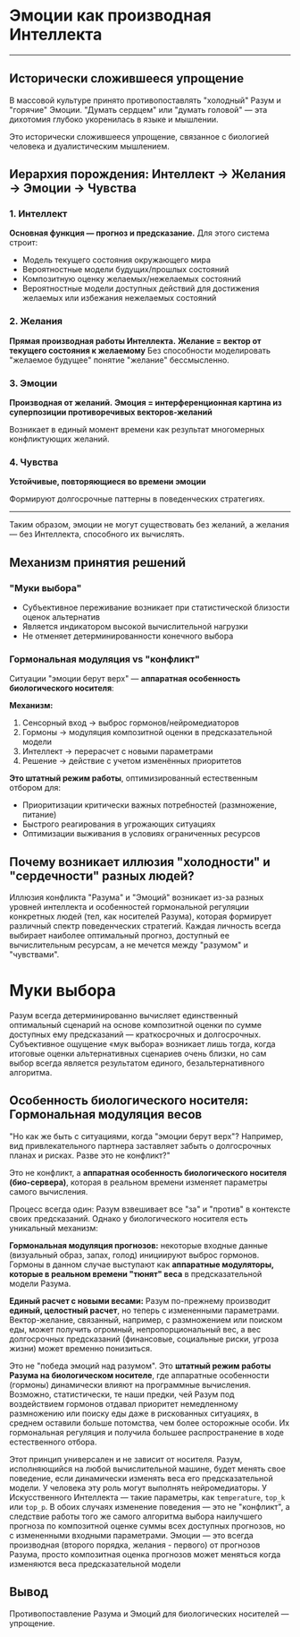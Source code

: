 # Эмоции как производная Интеллекта

---

## Исторически сложившееся упрощение

В массовой культуре принято противопоставлять "холодный" Разум и "горячие" Эмоции. "Думать сердцем" или "думать головой" — эта дихотомия глубоко укоренилась в языке и мышлении.

Это исторически сложившееся упрощение, связанное с биологией человека и дуалистическим мышлением.

## Иерархия порождения: Интеллект → Желания → Эмоции -> Чувства

### 1. Интеллект
**Основная функция — прогноз и предсказание.** Для этого система строит:
- Модель текущего состояния окружающего мира
- Вероятностные модели будущих/прошлых состояний
- Композитную оценку желаемых/нежелаемых состояний
- Вероятностные модели доступных действий для достижения желаемых или избежания нежелаемых состояний

### 2. Желания
**Прямая производная работы Интеллекта.**
**Желание = вектор от текущего состояния к желаемому**
Без способности моделировать "желаемое будущее" понятие "желание" бессмысленно.

### 3. Эмоции
**Производная от желаний.**
**Эмоция = интерференционная картина из суперпозиции противоречивых векторов-желаний**

Возникает в единый момент времени как результат многомерных конфликтующих желаний.

### 4. Чувства
**Устойчивые, повторяющиеся во времени эмоции**

Формируют долгосрочные паттерны в поведенческих стратегиях.

---

Таким образом, эмоции не могут существовать без желаний, а желания — без Интеллекта, способного их вычислять.

## Механизм принятия решений

### "Муки выбора"
- Субъективное переживание возникает при статистической близости оценок альтернатив
- Является индикатором высокой вычислительной нагрузки
- Не отменяет детерминированности конечного выбора

### Гормональная модуляция vs "конфликт"
Ситуации "эмоции берут верх" — **аппаратная особенность биологического носителя**:

**Механизм:**
1. Сенсорный вход → выброс гормонов/нейромедиаторов
2. Гормоны → модуляция композитной оценки в предсказательной модели
3. Интеллект → перерасчет с новыми параметрами
4. Решение → действие с учетом изменённых приоритетов

**Это штатный режим работы**, оптимизированный естественным отбором для:
- Приоритизации критически важных потребностей (размножение, питание)
- Быстрого реагирования в угрожающих ситуациях
- Оптимизации выживания в условиях ограниченных ресурсов

## Почему возникает иллюзия "холодности" и "сердечности" разных людей?

Иллюзия конфликта "Разума" и "Эмоций" возникает из-за разных уровней интеллекта и особенностей гормональной регуляции конкретных людей (тел, как носителей Разума), которая формирует различный спектр поведенческих стратегий. Каждая личность всегда выбирает наиболее оптимальный прогноз, доступный ее вычислительным ресурсам, а не мечется между "разумом" и "чувствами".

# Муки выбора

Разум всегда детерминированно вычисляет единственный оптимальный сценарий на основе композитной оценки по сумме доступных ему предсказаний — краткосрочных и долгосрочных. Субъективное ощущение «мук выбора» возникает лишь тогда, когда итоговые оценки альтернативных сценариев очень близки, но сам выбор всегда является результатом единого, безальтернативного алгоритма.

## Особенность биологического носителя: Гормональная модуляция весов

"Но как же быть с ситуациями, когда "эмоции берут верх"? Например, вид привлекательного партнера заставляет забыть о долгосрочных планах и рисках. Разве это не конфликт?"

Это не конфликт, а **аппаратная особенность биологического носителя (био-сервера)**, которая в реальном времени изменяет параметры самого вычисления.

Процесс всегда один: Разум взвешивает все "за" и "против" в контексте своих предсказаний. Однако у биологического носителя есть уникальный механизм:

**Гормональная модуляция прогнозов:** некоторые входные данные (визуальный образ, запах, голод) инициируют выброс гормонов. Гормоны в данном случае выступают как **аппаратные модуляторы, которые в реальном времени "тюнят" веса** в предсказательной модели Разума.

**Единый расчет с новыми весами:** Разум по-прежнему производит **единый, целостный расчет**, но теперь с измененными параметрами. Вектор-желание, связанный, например, с размножением или поиском еды, может получить огромный, непропорциональный вес, а вес долгосрочных предсказаний (финансовые, социальные риски, угроза жизни) может временно понизиться.

Это не "победа эмоций над разумом". Это **штатный режим работы Разума на биологическом носителе**, где аппаратные особенности (гормоны) динамически влияют на программные вычисления. Возможно, статистически, те наши предки, чей Разум под воздействием гормонов отдавал приоритет немедленному размножению или поиску еды даже в рискованных ситуациях, в среднем оставили больше потомства, чем более осторожные особи. Их гормональная регуляция и получила большее распространение в ходе естественного отбора.

Этот принцип универсален и не зависит от носителя. Разум, исполняющийся на любой вычислительной машине, будет менять свое поведение, если динамически изменять веса его предсказательной модели. У человека эту роль могут выполнять нейромедиаторы. У Искусственного Интеллекта — такие параметры, как `temperature`, `top_k` или `top_p`. В обоих случаях изменение поведения — это не "конфликт", а следствие работы того же самого алгоритма выбора наилучшего прогноза по композитной оценке суммы всех доступных прогнозов, но с измененными входными параметрами. Эмоции — это всегда производная (второго порядка, желания - первого) от прогнозов Разума, просто композитная оценка прогнозов может меняться когда изменяются веса предсказательной модели

## Вывод

Противопоставление Разума и Эмоций для биологических носителей — упрощение.
